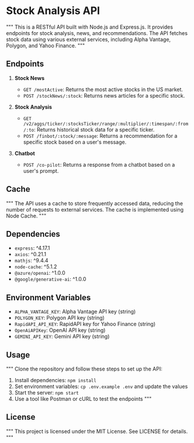 # Stock Analysis API

"""
This is a RESTful API built with Node.js and Express.js. It provides endpoints for stock analysis, news, and recommendations. 
The API fetches stock data using various external services, including Alpha Vantage, Polygon, and Yahoo Finance.
"""

## Endpoints

1. **Stock News**
   - `GET /mostActive`: Returns the most active stocks in the US market.
   - `POST /stockNews/:stock`: Returns news articles for a specific stock.

2. **Stock Analysis**
   - `GET /v2/aggs/ticker/:stocksTicker/range/:multiplier/:timespan/:from/:to`: Returns historical stock data for a specific ticker.
   - `POST /finbot/:stock/:message`: Returns a recommendation for a specific stock based on a user's message.

3. **Chatbot**
   - `POST /co-pilot`: Returns a response from a chatbot based on a user's prompt.

## Cache

"""
The API uses a cache to store frequently accessed data, reducing the number of requests to external services.
The cache is implemented using Node Cache.
"""

## Dependencies

- `express`: ^4.17.1
- `axios`: ^0.21.1
- `mathjs`: ^9.4.4
- `node-cache`: ^5.1.2
- `@azure/openai`: ^1.0.0
- `@google/generative-ai`: ^1.0.0

## Environment Variables

- `ALPHA_VANTAGE_KEY`: Alpha Vantage API key (string)
- `POLYGON_KEY`: Polygon API key (string)
- `RapidAPI_API_KEY`: RapidAPI key for Yahoo Finance (string)
- `OpenAiAPIKey`: OpenAI API key (string)
- `GEMINI_API_KEY`: Gemini API key (string)

## Usage

"""
Clone the repository and follow these steps to set up the API:
1. Install dependencies: `npm install`
2. Set environment variables: `cp .env.example .env` and update the values
3. Start the server: `npm start`
4. Use a tool like Postman or cURL to test the endpoints
"""

## License

"""
This project is licensed under the MIT License. See LICENSE for details.
"""